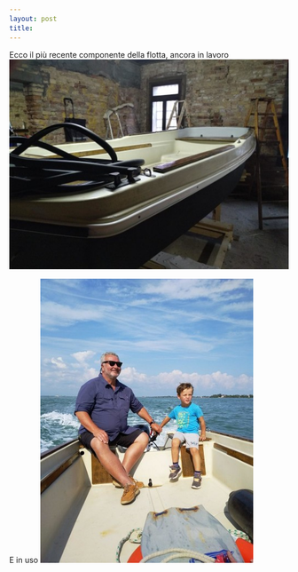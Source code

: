 ```yaml
---
layout: post
title:
---
```


Ecco il più recente componente della flotta, ancora in lavoro
![Ecco il più recente componente della flotta, ancora in lavoro](/foto/IMG_20181220_095707-1024x768.jpg)

E in uso
![E in uso](/foto/signal-2019-09-07-151800-768x1024.jpg)
